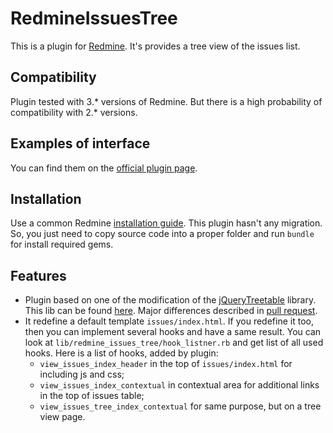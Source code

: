 # RedmineIssuesTree

This is a plugin for [Redmine](http://www.redmine.org/). It's provides a tree view of the issues list.

## Compatibility

Plugin tested with 3.* versions of Redmine. But there is a high probability of compatibility with 2.* versions.

## Examples of interface

You can find them on the [official plugin page](https://www.redmine.org/plugins/redmine_issues_tree).

## Installation

Use a common Redmine [installation guide](http://www.redmine.org/projects/redmine/wiki/Plugins).
This plugin hasn't any migration. So, you just need to copy source code into a proper folder and
run `bundle` for install required gems.

## Features

* Plugin based on one of the modification of the [jQueryTreetable](https://github.com/ludo/jquery-treetable) library.
This lib can be found [here](https://github.com/Loriowar/jquery-treetable/tree/multiline_cell_fix).
Major differences described in [pull request](https://github.com/ludo/jquery-treetable/pull/133).
* It redefine a default template `issues/index.html`. If you redefine it too, then you can implement several hooks
and have a same result. You can look at `lib/redmine_issues_tree/hook_listner.rb` and get list of all used hooks.
Here is a list of hooks, added by plugin:
  * `view_issues_index_header` in the top of `issues/index.html` for including js and css;
  * `view_issues_index_contextual` in contextual area for additional links in the top of issues table;
  * `view_issues_tree_index_contextual` for same purpose, but on a tree view page.
